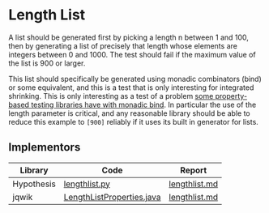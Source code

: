 # Length List

A list should be generated first by picking a length n between 1 and 100, then by generating a list of precisely that length whose elements are integers between 0 and 1000.
The test should fail if the maximum value of the list is 900 or larger.

This list should specifically be generated using monadic combinators (bind) or some equivalent, and this is a test that is only interesting for integrated shrinking.
This is only interesting as a test of a problem [some property-based testing libraries have with monadic bind](https://clojure.github.io/test.check/growth-and-shrinking.html#unnecessary-bind).
In particular the use of the length parameter is critical, and any reasonable library should be able to reduce this example to ``[900]`` reliably if it uses its built in generator for lists.

## Implementors

|Library   |Code|Report|
|----------|----|------|
|Hypothesis|[lengthlist.py](/pbt-libraries/hypothesis/challenges/lengthlist.py)|[lengthlist.md](/pbt-libraries/hypothesis/challenges/lengthlist.md)
|jqwik     |[LengthListProperties.java](/pbt-libraries/jqwik/src/test/java/challenges/lengthlist/LengthListProperties.java)|[lengthlist.md](/pbt-libraries/jqwik/reports/lengthlist.md)
